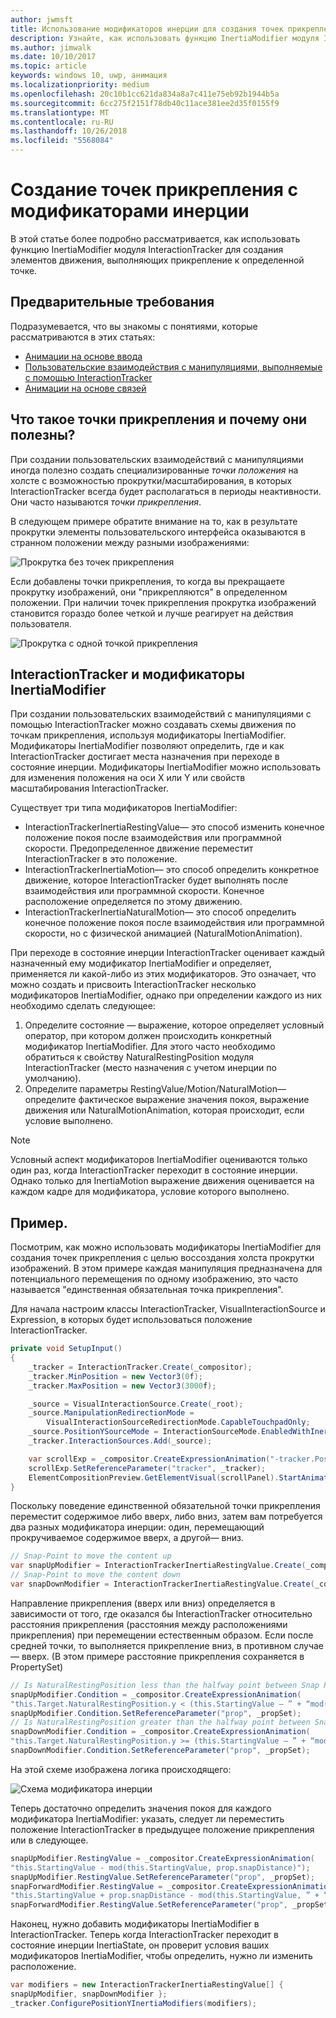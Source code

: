 ```yaml
---
author: jwmsft
title: Использование модификаторов инерции для создания точек прикрепления
description: Узнайте, как использовать функцию InertiaModifier модуля InteractionTracker для создания элементов движения, выполняющих прикрепление к определенной точке.
ms.author: jimwalk
ms.date: 10/10/2017
ms.topic: article
keywords: windows 10, uwp, анимация
ms.localizationpriority: medium
ms.openlocfilehash: 20c10b1cc621da834a8a7c411e75eb92b1944b5a
ms.sourcegitcommit: 6cc275f2151f78db40c11ace381ee2d35f0155f9
ms.translationtype: MT
ms.contentlocale: ru-RU
ms.lasthandoff: 10/26/2018
ms.locfileid: "5568084"
---
```

# <a name="create-snap-points-with-inertia-modifiers"></a>Создание точек прикрепления с модификаторами инерции

В этой статье более подробно рассматривается, как использовать функцию InertiaModifier модуля InteractionTracker для создания элементов движения, выполняющих прикрепление к определенной точке.

## <a name="prerequisites"></a>Предварительные требования

Подразумевается, что вы знакомы с понятиями, которые рассматриваются в этих статьях:

- [Анимации на основе ввода](input-driven-animations.md)
- [Пользовательские взаимодействия с манипуляциями, выполняемые с помощью InteractionTracker](interaction-tracker-manipulations.md)
- [Анимации на основе связей](relation-animations.md)

## <a name="what-are-snap-points-and-why-are-they-useful"></a>Что такое точки прикрепления и почему они полезны?

При создании пользовательских взаимодействий с манипуляциями иногда полезно создать специализированные _точки положения_ на холсте с возможностью прокрутки/масштабирования, в которых InteractionTracker всегда будет располагаться в периоды неактивности. Они часто называются _точки прикрепления_.

В следующем примере обратите внимание на то, как в результате прокрутки элементы пользовательского интерфейса оказываются в странном положении между разными изображениями:

![Прокрутка без точек прикрепления](images/animation/snap-points-none.gif)

Если добавлены точки прикрепления, то когда вы прекращаете прокрутку изображений, они "прикрепляются" в определенном положении. При наличии точек прикрепления прокрутка изображений становится гораздо более четкой и лучше реагирует на действия пользователя.

![Прокрутка с одной точкой прикрепления](images/animation/snap-points-single.gif)

## <a name="interactiontracker-and-inertiamodifiers"></a>InteractionTracker и модификаторы InertiaModifier

При создании пользовательских взаимодействий с манипуляциями с помощью InteractionTracker можно создавать схемы движения по точкам прикрепления, используя модификаторы InertiaModifier. Модификаторы InertiaModifier позволяют определить, где и как InteractionTracker достигает места назначения при переходе в состояние инерции. Модификаторы InertiaModifier можно использовать для изменения положения на оси X или Y или свойств масштабирования InteractionTracker.

Существует три типа модификаторов InertiaModifier:

- InteractionTrackerInertiaRestingValue— это способ изменить конечное положение покоя после взаимодействия или программной скорости. Предопределенное движение переместит InteractionTracker в это положение.
- InteractionTrackerInertiaMotion— это способ определить конкретное движение, которое InteractionTracker будет выполнять после взаимодействия или программной скорости. Конечное расположение определяется по этому движению.
- InteractionTrackerInertiaNaturalMotion— это способ определить конечное положение покоя после взаимодействия или программной скорости, но с физической анимацией (NaturalMotionAnimation).

При переходе в состояние инерции InteractionTracker оценивает каждый назначенный ему модификатор InertiaModifier и определяет, применяется ли какой-либо из этих модификаторов. Это означает, что можно создать и присвоить InteractionTracker несколько модификаторов InertiaModifier, однако при определении каждого из них необходимо сделать следующее:

1. Определите состояние — выражение, которое определяет условный оператор, при котором должен происходить конкретный модификатор InertiaModifier. Для этого часто необходимо обратиться к свойству NaturalRestingPosition модуля InteractionTracker (место назначения с учетом инерции по умолчанию).
1. Определите параметры RestingValue/Motion/NaturalMotion— определите фактическое выражение значения покоя, выражение движения или NaturalMotionAnimation, которая происходит, если условие выполнено.

> [!NOTE]
> Условный аспект модификаторов InertiaModifier оцениваются только один раз, когда InteractionTracker переходит в состояние инерции. Однако только для InertiaMotion выражение движения оценивается на каждом кадре для модификатора, условие которого выполнено.

## <a name="example"></a>Пример.

Посмотрим, как можно использовать модификаторы InertiaModifier для создания точек прикрепления с целью воссоздания холста прокрутки изображений. В этом примере каждая манипуляция предназначена для потенциального перемещения по одному изображению, это часто называется "единственная обязательная точка прикрепления".

Для начала настроим классы InteractionTracker, VisualInteractionSource и Expression, в которых будет использоваться положение InteractionTracker.

```csharp
private void SetupInput()
{
    _tracker = InteractionTracker.Create(_compositor);
    _tracker.MinPosition = new Vector3(0f);
    _tracker.MaxPosition = new Vector3(3000f);

    _source = VisualInteractionSource.Create(_root);
    _source.ManipulationRedirectionMode =
        VisualInteractionSourceRedirectionMode.CapableTouchpadOnly;
    _source.PositionYSourceMode = InteractionSourceMode.EnabledWithInertia;
    _tracker.InteractionSources.Add(_source);

    var scrollExp = _compositor.CreateExpressionAnimation("-tracker.Position.Y");
    scrollExp.SetReferenceParameter("tracker", _tracker);
    ElementCompositionPreview.GetElementVisual(scrollPanel).StartAnimation("Offset.Y", scrollExp);
}
```

Поскольку поведение единственной обязательной точки прикрепления переместит содержимое либо вверх, либо вниз, затем вам потребуется два разных модификатора инерции: один, перемещающий прокручиваемое содержимое вверх, а другой— вниз.

```csharp
// Snap-Point to move the content up
var snapUpModifier = InteractionTrackerInertiaRestingValue.Create(_compositor);
// Snap-Point to move the content down
var snapDownModifier = InteractionTrackerInertiaRestingValue.Create(_compositor);
```

Направление прикрепления (вверх или вниз) определяется в зависимости от того, где оказался бы InteractionTracker относительно расстояния прикрепления (расстояния между расположениями прикрепления) при перемещении естественным образом. Если после средней точки, то выполняется прикрепление вниз, в противном случае— вверх. (В этом примере расстояние прикрепления сохраняется в PropertySet)

```csharp
// Is NaturalRestingPosition less than the halfway point between Snap Points?
snapUpModifier.Condition = _compositor.CreateExpressionAnimation(
"this.Target.NaturalRestingPosition.y < (this.StartingValue – ” + “mod(this.StartingValue, prop.snapDistance) + prop.snapDistance / 2)");
snapUpModifier.Condition.SetReferenceParameter("prop", _propSet);
// Is NaturalRestingPosition greater than the halfway point between Snap Points?
snapDownModifier.Condition = _compositor.CreateExpressionAnimation(
"this.Target.NaturalRestingPosition.y >= (this.StartingValue – ” + “mod(this.StartingValue, prop.snapDistance) + prop.snapDistance / 2)");
snapDownModifier.Condition.SetReferenceParameter("prop", _propSet);
```

На этой схеме изображена логика происходящего:

![Схема модификатора инерции](images/animation/inertia-modifier-diagram.png)

Теперь достаточно определить значения покоя для каждого модификатора InertiaModifier: указать, следует ли переместить положение InteractionTracker в предыдущее положение прикрепления или в следующее.

```csharp
snapUpModifier.RestingValue = _compositor.CreateExpressionAnimation(
"this.StartingValue - mod(this.StartingValue, prop.snapDistance)");
snapUpModifier.RestingValue.SetReferenceParameter("prop", _propSet);
snapForwardModifier.RestingValue = _compositor.CreateExpressionAnimation(
"this.StartingValue + prop.snapDistance - mod(this.StartingValue, ” + “prop.snapDistance)");
snapForwardModifier.RestingValue.SetReferenceParameter("prop", _propSet);
```

Наконец, нужно добавить модификаторы InertiaModifier в InteractionTracker. Теперь когда InteractionTracker переходит в состояние инерции InertiaState, он проверит условия ваших модификаторов InertiaModifier, чтобы определить, нужно ли изменить расположение.

```csharp
var modifiers = new InteractionTrackerInertiaRestingValue[] { 
snapUpModifier, snapDownModifier };
_tracker.ConfigurePositionYInertiaModifiers(modifiers);
```